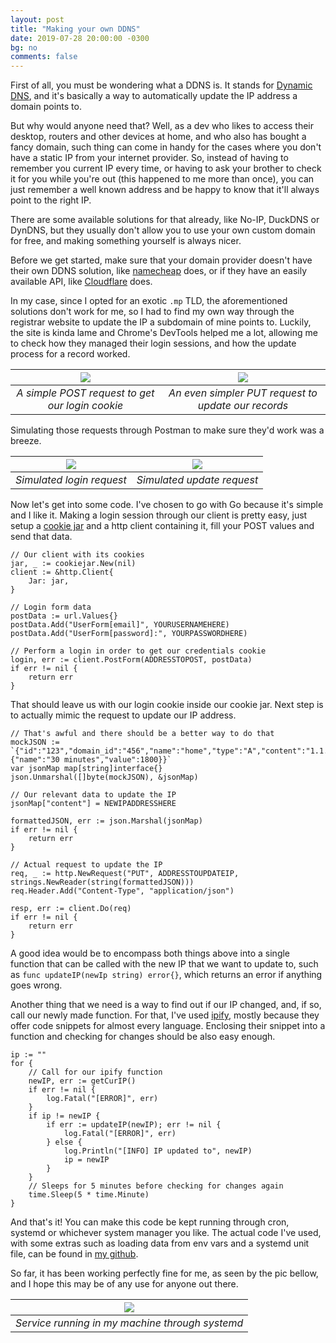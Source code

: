 ```yaml
---
layout: post
title: "Making your own DDNS"
date: 2019-07-28 20:00:00 -0300
bg: no
comments: false
---
```


First of all, you must be wondering what a DDNS is. It stands for [Dynamic DNS](https://en.wikipedia.org/wiki/Dynamic_DNS), and it's basically a way to automatically update the IP address a domain points to.

But why would anyone need that? Well, as a dev who likes to access their desktop, routers and other devices at home, and who also has bought a fancy domain, such thing can come in handy for the cases where you don't have a static IP from your internet provider. So, instead of having to remember you current IP every time, or having to ask your brother to check it for you while you're out (this happened to me more than once), you can just remember a well known address and be happy to know that it'll always point to the right IP.

There are some available solutions for that already, like No-IP, DuckDNS or DynDNS, but they usually don't allow you to use your own custom domain for free, and making something yourself is always nicer.

Before we get started, make sure that your domain provider doesn't have their own DDNS solution, like [namecheap](https://www.namecheap.com/support/knowledgebase/article.aspx/595/11/how-do-i-enable-dynamic-dns-for-a-domain) does, or if they have an easily available API, like [Cloudflare](https://api.cloudflare.com/#getting-started-endpoints) does.

In my case, since I opted for an exotic `.mp` TLD, the aforementioned solutions don't work for me, so I had to find my own way through the registrar website to update the IP a subdomain of mine points to. Luckily, the site is kinda lame and Chrome's DevTools helped me a lot, allowing me to check how they managed their login sessions, and how the update process for a record worked.

| <img src="{{ site.baseurl }}/images/diyddns/devtoolslogin.png"> | <img src="{{ site.baseurl }}/images/diyddns/devtoolsdns.png"> |
|:--: | :--:| 
| *A simple POST request to get our login cookie* | *An even simpler PUT request to update our records* |

Simulating those requests through Postman to make sure they'd work was a breeze.

| <img src="{{ site.baseurl }}/images/diyddns/postmanlogin.png"> | <img src="{{ site.baseurl }}/images/diyddns/postmanchange.png"> |
|:--: | :--:| 
| *Simulated login request* | *Simulated update request* |

Now let's get into some code. I've chosen to go with Go because it's simple and I like it. Making a login session through our client is pretty easy, just setup a [cookie jar](https://golang.org/pkg/net/http/cookiejar/) and a http client containing it, fill your POST values and send that data.

```
// Our client with its cookies
jar, _ := cookiejar.New(nil)
client := &http.Client{
    Jar: jar,
}

// Login form data
postData := url.Values{}
postData.Add("UserForm[email]", YOURUSERNAMEHERE)
postData.Add("UserForm[password]:", YOURPASSWORDHERE)

// Perform a login in order to get our credentials cookie
login, err := client.PostForm(ADDRESSTOPOST, postData)
if err != nil {
    return err
}
```

That should leave us with our login cookie inside our cookie jar. Next step is to actually mimic the request to update our IP address.

```
// That's awful and there should be a better way to do that
mockJSON := `{"id":"123","domain_id":"456","name":"home","type":"A","content":"1.1.1.1","ttl":1800,"prio":null,"change_date":null,"disabled":"0","ordername":null,"auth":"1","description":"Host","selected_ttl":{"name":"30 minutes","value":1800}}`
var jsonMap map[string]interface{}
json.Unmarshal([]byte(mockJSON), &jsonMap)

// Our relevant data to update the IP
jsonMap["content"] = NEWIPADDRESSHERE

formattedJSON, err := json.Marshal(jsonMap)
if err != nil {
    return err
}

// Actual request to update the IP
req, _ := http.NewRequest("PUT", ADDRESSTOUPDATEIP, strings.NewReader(string(formattedJSON)))
req.Header.Add("Content-Type", "application/json")

resp, err := client.Do(req)
if err != nil {
    return err
}
```

A good idea would be to encompass both things above into a single function that can be called with the new IP that we want to update to, such as `func updateIP(newIp string) error{}`, which returns an error if anything goes wrong.

Another thing that we need is a way to find out if our IP changed, and, if so, call our newly made function. For that, I've used [ipify](https://www.ipify.org/), mostly because they offer code snippets for almost every language. Enclosing their snippet into a function and checking for changes should be also easy enough.

```
ip := ""
for {
    // Call for our ipify function
    newIP, err := getCurIP()
    if err != nil {
        log.Fatal("[ERROR]", err)
    }
    if ip != newIP {
        if err := updateIP(newIP); err != nil {
            log.Fatal("[ERROR]", err)
        } else {
            log.Println("[INFO] IP updated to", newIP)
            ip = newIP
        }
    }
    // Sleeps for 5 minutes before checking for changes again
    time.Sleep(5 * time.Minute)
}
```

And that's it! You can make this code be kept running through cron, systemd or whichever system manager you like. The actual code I've used, with some extras such as loading data from env vars and a systemd unit file, can be found in [my github](https://github.com/igormp/GoDDNS).

So far, it has been working perfectly fine for me, as seen by the pic bellow, and I hope this may be of any use for anyone out there.

| <img src="{{ site.baseurl }}/images/diyddns/systemctl.png"> |
|:--: |
| *Service running in my machine through systemd* |